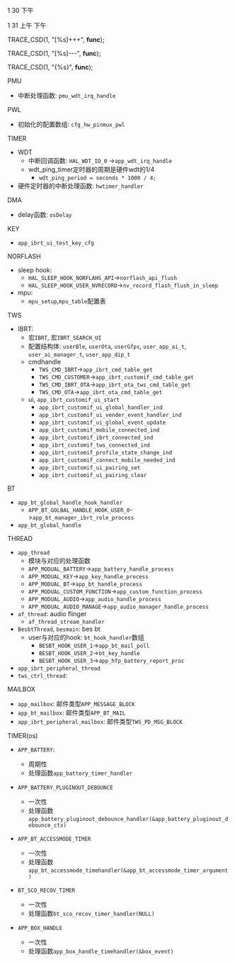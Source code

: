 1 30 下午

1 31 上午 下午

TRACE_CSD(1, "[%s]+++", __func__);

TRACE_CSD(1, "[%s]---", __func__);

TRACE_CSD(1, "{%s}", __func__);

PMU

* 中断处理函数: `pmu_wdt_irq_handle`

PWL

* 初始化的配置数组: `cfg_hw_pinmux_pwl`

TIMER

* WDT
  * 中断回调函数: `HAL_WDT_ID_0` ->`app_wdt_irq_handle`
  * wdt_ping_timer定时器的周期是硬件wdt的1/4
    * `wdt_ping_period = seconds * 1000 / 4;`
* 硬件定时器的中断处理函数: `hwtimer_handler`

DMA

* delay函数: `osDelay`

KEY

* `app_ibrt_ui_test_key_cfg`

NORFLASH

* sleep hook: 
  * `HAL_SLEEP_HOOK_NORFLAHS_API`->`norflash_api_flush`
  * `HAL_SLEEP_HOOK_USER_NVRECORD`->`nv_record_flash_flush_in_sleep`
* mpu: 
  * `mpu_setup`,`mpu_table`配置表

TWS

* IBRT:
  * 宏`IBRT`,  宏`IBRT_SEARCH_UI`
  * 配置结构体: `userBle`, `userOta`, `userGfps`, `user_app_ai_t`, `user_ai_manager_t`, `user_app_dip_t`
  * cmdhandle
    * `TWS_CMD_IBRT`->`app_ibrt_cmd_table_get`
    * `TWS_CMD_CUSTOMER`->`app_ibrt_customif_cmd_table_get`
    * `TWS_CMD_IBRT_OTA`->`app_ibrt_ota_tws_cmd_table_get`
    * `TWS_CMD_OTA`->`app_ibrt_ota_cmd_table_get`
  * ui,  `app_ibrt_customif_ui_start`
    * `app_ibrt_customif_ui_global_handler_ind`
    * `app_ibrt_customif_ui_vender_event_handler_ind`
    * `app_ibrt_customif_ui_global_event_update`
    * `app_ibrt_customif_mobile_connected_ind`
    * `app_ibrt_customif_ibrt_connected_ind`
    * `app_ibrt_customif_tws_connected_ind`
    * `app_ibrt_customif_profile_state_change_ind`
    * `app_ibrt_customif_connect_mobile_needed_ind`
    * `app_ibrt_customif_ui_pairing_set`
    * `app_ibrt_customif_ui_pairing_clear`

BT

* `app_bt_global_handle_hook_handler`
  * `APP_BT_GOLBAL_HANDLE_HOOK_USER_0`->`app_bt_manager_ibrt_role_process`
* `app_bt_global_handle`

THREAD

* `app_thread`
  * 模块与对应的处理函数	
  * `APP_MODUAL_BATTERY`->`app_battery_handle_process`
  * `APP_MODUAL_KEY`->`app_key_handle_process`
  * `APP_MODUAL_BT`->`app_bt_handle_process`
  * `APP_MODUAL_CUSTOM_FUNCTION`->`app_custom_function_process`
  * `APP_MODUAL_AUDIO`->`app_audio_handle_process`
  * `APP_MODUAL_AUDIO_MANAGE`->`app_audio_manager_handle_process`
* `af_thread`: audio flinger
  * `af_thread_stream_handler`
* `BesbtThread`, `besmain`: bes bt
  * user与对应的hook: `bt_hook_handler`数组
    * `BESBT_HOOK_USER_1`->`app_bt_mail_poll`
    * `BESBT_HOOK_USER_2`->`bt_key_handle`
    * `BESBT_HOOK_USER_3`->`app_hfp_battery_report_proc`
* `app_ibrt_peripheral_thread`
* `tws_ctrl_thread`: 

MAILBOX

* `app_mailbox`: 邮件类型`APP_MESSAGE_BLOCK`
* `app_bt_mailbox`: 邮件类型`APP_BT_MAIL`
* `app_ibrt_peripheral_mailbox`: 邮件类型`TWS_PD_MSG_BLOCK`

TIMER(os)

* `APP_BATTERY`:

  * 周期性
  * 处理函数`app_battery_timer_handler`

* `APP_BATTERY_PLUGINOUT_DEBOUNCE`

  * 一次性
  * 处理函数`app_battery_pluginout_debounce_handler(&app_battery_pluginout_debounce_ctx)`


* `APP_BT_ACCESSMODE_TIMER`
  * 一次性
  * 处理函数`app_bt_accessmode_timehandler(&app_bt_accessmode_timer_argument)`
* `BT_SCO_RECOV_TIMER`
  * 一次性
  * 处理函数`bt_sco_recov_timer_handler(NULL)`
* `APP_BOX_HANDLE`

  * 一次性
  * 处理函数`app_box_handle_timehandler(&box_event)`